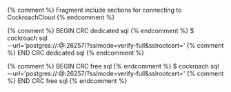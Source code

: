 {% comment %} Fragment include sections for connecting to CockroachCloud {% endcomment %}

{% comment %} BEGIN CRC dedicated sql {% endcomment %}
$ cockroach sql \
--url='postgres://<username>:<password>@<global host>:26257/<database>?sslmode=verify-full&sslrootcert=<path to the CA certificate>'
{% comment %} END CRC dedicated sql {% endcomment %}

{% comment %} BEGIN CRC free sql {% endcomment %}
$ cockroach sql \
--url='postgres://<username>:<password>@<global host>:26257/<database>?sslmode=verify-full&sslrootcert=<path to the CA certificate>'
{% comment %} END CRC free sql {% endcomment %}
